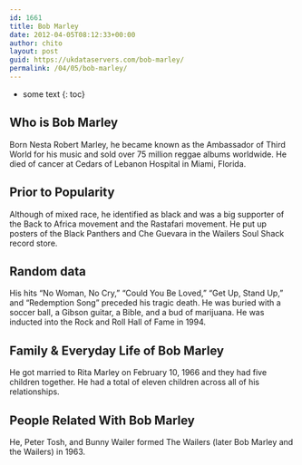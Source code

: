 ```yaml
---
id: 1661
title: Bob Marley
date: 2012-04-05T08:12:33+00:00
author: chito
layout: post
guid: https://ukdataservers.com/bob-marley/
permalink: /04/05/bob-marley/
---
```


* some text
{: toc}


## Who is  Bob Marley
                  
                  
                  
Born Nesta Robert Marley, he became known as the Ambassador of Third World for his music and sold over 75 million reggae albums worldwide. He died of cancer at Cedars of Lebanon Hospital in Miami, Florida. 
                  
                
                
                
## Prior to Popularity 
                  
                  
                  
Although of mixed race, he identified as black and was a big supporter of the Back to Africa movement and the Rastafari movement. He put up posters of the Black Panthers and Che Guevara in the Wailers Soul Shack record store. 
                  
                
                
                
## Random data 
                  
                  
                  
His hits &#8220;No Woman, No Cry,&#8221; &#8220;Could You Be Loved,&#8221; &#8220;Get Up, Stand Up,&#8221; and &#8220;Redemption Song&#8221; preceded his tragic death. He was buried with a soccer ball, a Gibson guitar, a Bible, and a bud of marijuana. He was inducted into the Rock and Roll Hall of Fame in 1994. 
                  
                
                
                
## Family & Everyday Life of Bob Marley
                  
                  
                  
He got married to Rita Marley on February 10, 1966 and they had five children together. He had a total of eleven children across all of his relationships. 
                  
                
                
                
## People Related With  Bob Marley
                  
                  
                  
He, Peter Tosh, and Bunny Wailer formed The Wailers (later Bob Marley and the Wailers) in 1963. 
                  
                
              
            
          
          
          
    
    
  
